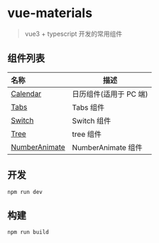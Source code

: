 # vue-materials

> vue3 + typescript 开发的常用组件

## 组件列表

| 名称                                                                        | 描述                   |
| :-------------------------------------------------------------------------- | ---------------------- |
| [Calendar](./src/components/calendar/index.vue)                             | 日历组件(适用于 PC 端) |
| [Tabs](./src/components/tabs/components/tab.vue)                            | Tabs 组件              |
| [Switch](src/components/typeIn/components/switch/index.vue)                 | Switch 组件            |
| [Tree](src/components/tree/components/tree.vue)                             | tree 组件              |
| [NumberAnimate](src/components/numberAnimate/components/number-animate.vue) | NumberAnimate 组件     |

## 开发

```
npm run dev
```

## 构建

```
npm run build
```
